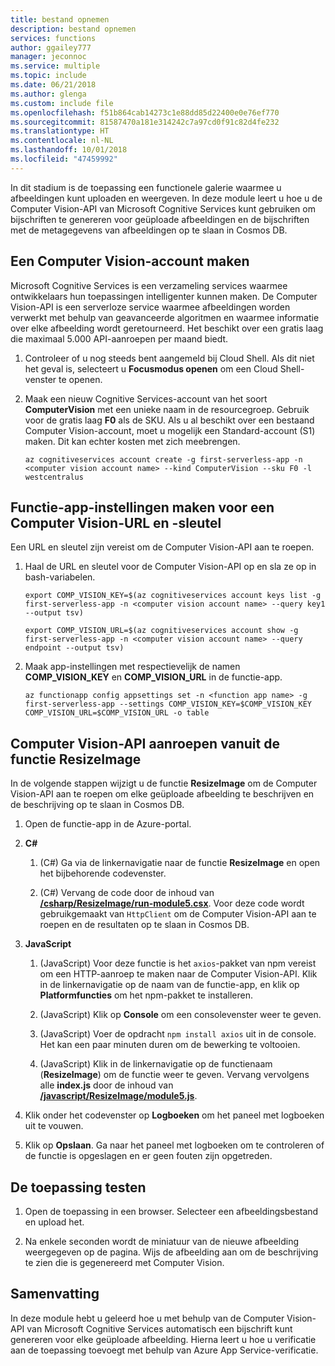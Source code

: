 ```yaml
---
title: bestand opnemen
description: bestand opnemen
services: functions
author: ggailey777
manager: jeconnoc
ms.service: multiple
ms.topic: include
ms.date: 06/21/2018
ms.author: glenga
ms.custom: include file
ms.openlocfilehash: f51b864cab14273c1e88dd85d22400e0e76ef770
ms.sourcegitcommit: 81587470a181e314242c7a97cd0f91c82d4fe232
ms.translationtype: HT
ms.contentlocale: nl-NL
ms.lasthandoff: 10/01/2018
ms.locfileid: "47459992"
---
```

In dit stadium is de toepassing een functionele galerie waarmee u afbeeldingen kunt uploaden en weergeven. In deze module leert u hoe u de Computer Vision-API van Microsoft Cognitive Services kunt gebruiken om bijschriften te genereren voor geüploade afbeeldingen en de bijschriften met de metagegevens van afbeeldingen op te slaan in Cosmos DB.

## <a name="create-a-computer-vision-account"></a>Een Computer Vision-account maken

Microsoft Cognitive Services is een verzameling services waarmee ontwikkelaars hun toepassingen intelligenter kunnen maken. De Computer Vision-API is een serverloze service waarmee afbeeldingen worden verwerkt met behulp van geavanceerde algoritmen en waarmee informatie over elke afbeelding wordt geretourneerd. Het beschikt over een gratis laag die maximaal 5.000 API-aanroepen per maand biedt.

1. Controleer of u nog steeds bent aangemeld bij Cloud Shell. Als dit niet het geval is, selecteert u **Focusmodus openen** om een Cloud Shell-venster te openen. 

1. Maak een nieuw Cognitive Services-account van het soort **ComputerVision** met een unieke naam in de resourcegroep. Gebruik voor de gratis laag **F0** als de SKU. Als u al beschikt over een bestaand Computer Vision-account, moet u mogelijk een Standard-account (S1) maken. Dit kan echter kosten met zich meebrengen.

    ```azurecli
    az cognitiveservices account create -g first-serverless-app -n <computer vision account name> --kind ComputerVision --sku F0 -l westcentralus
    ```


## <a name="create-function-app-settings-for-computer-vision-url-and-key"></a>Functie-app-instellingen maken voor een Computer Vision-URL en -sleutel

Een URL en sleutel zijn vereist om de Computer Vision-API aan te roepen.

1. Haal de URL en sleutel voor de Computer Vision-API op en sla ze op in bash-variabelen.

    ```azurecli
    export COMP_VISION_KEY=$(az cognitiveservices account keys list -g first-serverless-app -n <computer vision account name> --query key1 --output tsv)
    ```
    ```azurecli
    export COMP_VISION_URL=$(az cognitiveservices account show -g first-serverless-app -n <computer vision account name> --query endpoint --output tsv)
    ```

1. Maak app-instellingen met respectievelijk de namen **COMP_VISION_KEY** en **COMP_VISION_URL** in de functie-app.

    ```azurecli
    az functionapp config appsettings set -n <function app name> -g first-serverless-app --settings COMP_VISION_KEY=$COMP_VISION_KEY COMP_VISION_URL=$COMP_VISION_URL -o table
    ```


## <a name="call-computer-vision-api-from-resizeimage-function"></a>Computer Vision-API aanroepen vanuit de functie ResizeImage

In de volgende stappen wijzigt u de functie **ResizeImage** om de Computer Vision-API aan te roepen om elke geüploade afbeelding te beschrijven en de beschrijving op te slaan in Cosmos DB.

1. Open de functie-app in de Azure-portal.

1. **C#**

    1. (C#) Ga via de linkernavigatie naar de functie **ResizeImage** en open het bijbehorende codevenster.

    1. (C#) Vervang de code door de inhoud van [**/csharp/ResizeImage/run-module5.csx**](https://raw.githubusercontent.com/Azure-Samples/functions-first-serverless-web-application/master/csharp/ResizeImage/run-module5.csx). Voor deze code wordt gebruikgemaakt van `HttpClient` om de Computer Vision-API aan te roepen en de resultaten op te slaan in Cosmos DB.

1. **JavaScript**

    1. (JavaScript) Voor deze functie is het `axios`-pakket van npm vereist om een HTTP-aanroep te maken naar de Computer Vision-API. Klik in de linkernavigatie op de naam van de functie-app, en klik op **Platformfuncties** om het npm-pakket te installeren.

    1. (JavaScript) Klik op **Console** om een consolevenster weer te geven.

    1. (JavaScript) Voer de opdracht `npm install axios` uit in de console. Het kan een paar minuten duren om de bewerking te voltooien.

    1. (JavaScript) Klik in de linkernavigatie op de functienaam (**ResizeImage**) om de functie weer te geven. Vervang vervolgens alle **index.js** door de inhoud van [**/javascript/ResizeImage/module5.js**](https://raw.githubusercontent.com/Azure-Samples/functions-first-serverless-web-application/master/javascript/ResizeImage/index-module5.js).

1. Klik onder het codevenster op **Logboeken** om het paneel met logboeken uit te vouwen.

1. Klik op **Opslaan**. Ga naar het paneel met logboeken om te controleren of de functie is opgeslagen en er geen fouten zijn opgetreden.


## <a name="test-the-application"></a>De toepassing testen

1. Open de toepassing in een browser. Selecteer een afbeeldingsbestand en upload het.

1. Na enkele seconden wordt de miniatuur van de nieuwe afbeelding weergegeven op de pagina. Wijs de afbeelding aan om de beschrijving te zien die is gegenereerd met Computer Vision.


## <a name="summary"></a>Samenvatting

In deze module hebt u geleerd hoe u met behulp van de Computer Vision-API van Microsoft Cognitive Services automatisch een bijschrift kunt genereren voor elke geüploade afbeelding. Hierna leert u hoe u verificatie aan de toepassing toevoegt met behulp van Azure App Service-verificatie.
